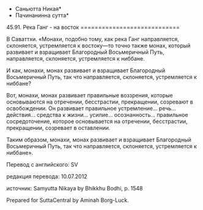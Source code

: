 * Саньютта Никая*
* Пачинанинна сутта*

45\.91\. Река Ганг \- на восток
\=\=\=\=\=\=\=\=\=\=\=\=\=\=\=\=\=\=\=\=\=\=\=\=\=\=\=\=

В Саваттхи\. «Монахи, подобно тому, как река Ганг направляется, склоняется, устремляется к востоку—то точно также монах, который развивает и взращивает Благородный Восьмеричный Путь, направляется, склоняется, устремляется к ниббане\.

И как, монахи, монах развивает и взращивает Благородный Восьмеричный Путь, так что направляется, склоняется, устремляется к ниббане?

Вот, монахи, монах развивает правильные воззрения, которые основываются на отречении, бесстрастии, прекращении, созревают в освобождении\. Он развивает правильное устремление… речь… действия… средства к жизни… усилие… осознанность… правильное сосредоточение, которое основывается на отречении, бесстрастии, прекращении, созревает в оставлении\.

Таким образом, монахи, монах развивает и взращивает Благородный Восьмеричный Путь, так что направляется, склоняется, устремляется к ниббане»\.

Перевод с английского: SV

редакция перевода: 10\.07\.2012

источник: Samyutta Nikaya by Bhikkhu Bodhi, p\. 1548

Prepared for SuttaCentral by Aminah Borg\-Luck\.